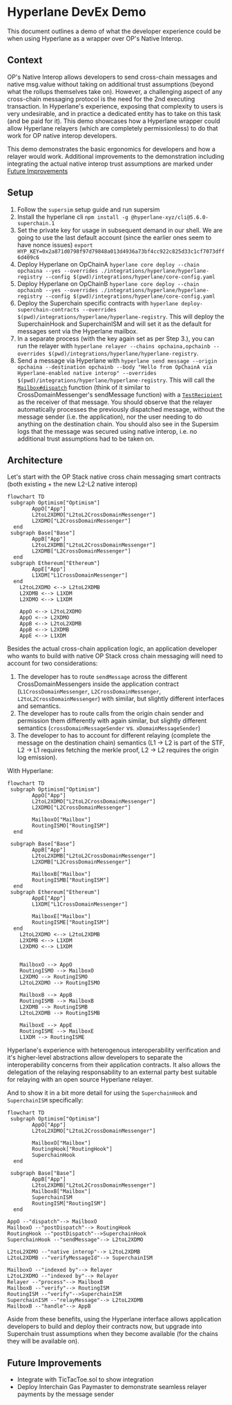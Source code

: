 # Hyperlane DevEx Demo

This document outlines a demo of what the developer experience could be when using Hyperlane as a wrapper over OP's Native Interop.

## Context

OP's Native Interop allows developers to send cross-chain messages and native msg.value without taking on additional trust assumptions (beyond what the rollups themselves take on). However, a challenging aspect of any cross-chain messaging protocol is the need for the 2nd executing transaction. In Hyperlane's experience, exposing that complexity to users is very undesirable, and in practice a dedicated entity has to take on this task (and be paid for it). This demo showcases how a Hyperlane wrapper could allow Hyperlane relayers (which are completely permissionless) to do that work for OP native interop developers.

This demo demonstrates the basic ergonomics for developers and how a relayer would work. Additional improvements to the demonstration including integrating the actual native interop trust assumptions are marked under [Future Improvements](#future-improvements)

## Setup

1. Follow the `supersim` setup guide and run supersim
2. Install the hyperlane cli `npm install -g @hyperlane-xyz/cli@5.6.0-superchain.1`
3. Set the private key for usage in subsequent demand in our shell. We are going to use the last default account (since the earlier ones seem to have nonce issues) `export HYP_KEY=0x2a871d0798f97d79848a013d4936a73bf4cc922c825d33c1cf7073dff6d409c6`
4. Deploy Hyperlane on OpChainA `hyperlane core deploy --chain opchaina --yes --overrides ./integrations/hyperlane/hyperlane-registry --config $(pwd)/integrations/hyperlane/core-config.yaml`
5. Deploy Hyperlane on OpChainB `hyperlane core deploy --chain opchainb --yes --overrides ./integrations/hyperlane/hyperlane-registry --config $(pwd)/integrations/hyperlane/core-config.yaml`
6. Deploy the Superchain specific contracts with `hyperlane deploy-superchain-contracts --overrides $(pwd)/integrations/hyperlane/hyperlane-registry`. This will deploy the SuperchainHook and SuperchainISM and will set it as the default for messages sent via the Hyperlane mailbox.
7. In a separate process (with the key again set as per Step 3.), you can run the relayer with `hyperlane relayer --chains opchaina,opchainb --overrides $(pwd)/integrations/hyperlane/hyperlane-registry`.
8. Send a message via Hyperlane with `hyperlane send message --origin opchaina --destination opchainb --body "Hello from OpChainA via Hyperlane-enabled native interop" --overrides $(pwd)/integrations/hyperlane/hyperlane-registry`. This will call the [`Mailbox#dispatch`](https://github.com/hyperlane-xyz/hyperlane-monorepo/blob/main/solidity/contracts/Mailbox.sol#L102) function (think of it similar to CrossDomainMessenger's sendMessage function) with a [`TestRecipient`](https://github.com/hyperlane-xyz/hyperlane-monorepo/blob/f7333794883759dda9dc45b1ce56ce2452e93785/solidity/contracts/test/TestRecipient.sol#L30) as the receiver of that message. You should observe that the relayer automatically processes the previously dispatched message, without the message sender (i.e. the application), nor the user needing to do anything on the destination chain. You should also see in the Supersim logs that the message was secured using native interop, i.e. no additional trust assumptions had to be taken on.

## Architecture

Let's start with the OP Stack native cross chain messaging smart contracts (both existing + the new L2-L2 native interop) 

```mermaid
flowchart TD
 subgraph Optimism["Optimism"]
        AppO["App"]
        L2toL2XDMO["L2toL2CrossDomainMessenger"]
        L2XDMO["L2CrossDomainMessenger"]
  end
 subgraph Base["Base"]
        AppB["App"]
        L2toL2XDMB["L2toL2CrossDomainMessenger"]
        L2XDMB["L2CrossDomainMessenger"]
  end
 subgraph Ethereum["Ethereum"]
        AppE["App"]
        L1XDM["L1CrossDomainMessenger"]
  end
    L2toL2XDMO <--> L2toL2XDMB
    L2XDMB <--> L1XDM
    L2XDMO <--> L1XDM

    AppO <--> L2toL2XDMO
    AppO <--> L2XDMO
    AppB <--> L2toL2XDMB
    AppB <--> L2XDMB
    AppE <--> L1XDM
```

Besides the actual cross-chain application logic, an application developer who wants to build with native OP Stack cross chain messaging will need to account for two considerations:

1. The developer has to route `sendMessage` across the different CrossDomainMessengers inside the application contract (`L1CrossDomainMessenger`, `L2CrossDomainMessenger`, `L2toL2CrossDomainMessenger`) with similar, but slightly different interfaces and semantics.
2. The developer has to route calls from the origin chain sender and permission them differently with again similar, but slightly different semantics (`crossDomainMessageSender` vs. `xDomainMessageSender`)
3. The developer to has to account for different relaying (complete the message on the destination chain) semantics (L1 -> L2 is part of the STF, L2 -> L1 requires fetching the merkle proof, L2 -> L2 requires the origin log emission).

With Hyperlane:

```mermaid
flowchart TD
 subgraph Optimism["Optimism"]
        AppO["App"]
        L2toL2XDMO["L2toL2CrossDomainMessenger"]
        L2XDMO["L2CrossDomainMessenger"]

        MailboxO["Mailbox"]
        RoutingISMO["RoutingISM"]
  end

 subgraph Base["Base"]
        AppB["App"]
        L2toL2XDMB["L2toL2CrossDomainMessenger"]
        L2XDMB["L2CrossDomainMessenger"]

        MailboxB["Mailbox"]
        RoutingISMB["RoutingISM"]
  end
 subgraph Ethereum["Ethereum"]
        AppE["App"]
        L1XDM["L1CrossDomainMessenger"]

        MailboxE["Mailbox"]
        RoutingISME["RoutingISM"]
  end
    L2toL2XDMO <--> L2toL2XDMB
    L2XDMB <--> L1XDM
    L2XDMO <--> L1XDM


    MailboxO --> AppO
    RoutingISMO --> MailboxO
    L2XDMO --> RoutingISMO
    L2toL2XDMO --> RoutingISMO

    MailboxB --> AppB
    RoutingISMB --> MailboxB
    L2XDMB --> RoutingISMB
    L2toL2XDMB --> RoutingISMB

    MailboxE --> AppE
    RoutingISME --> MailboxE
    L1XDM --> RoutingISME
```

Hyperlane's experience with heterogenous interoperability verification and it's higher-level abstractions allow developers to separate the interoperability concerns from their application contracts. It also allows the delegation of the relaying responsability to an external party best suitable for relaying with an open source Hyperlane relayer.

And to show it in a bit more detail for using the `SuperchainHook` and `SuperchainISM` specifically:

```mermaid
flowchart TD
 subgraph Optimism["Optimism"]
        AppO["App"]
        L2toL2XDMO["L2toL2CrossDomainMessenger"]

        MailboxO["Mailbox"]
        RoutingHook["RoutingHook"]
        SuperchainHook
  end

 subgraph Base["Base"]
        AppB["App"]
        L2toL2XDMB["L2toL2CrossDomainMessenger"]
        MailboxB["Mailbox"]
        SuperchainISM
        RoutingISM["RoutingISM"]
  end

AppO --"dispatch"--> MailboxO
MailboxO --"postDispatch"--> RoutingHook
RoutingHook --"postDispatch"-->SuperchainHook
SuperchainHook --"sendMessage"--> L2toL2XDMO

L2toL2XDMO --"native interop"--> L2toL2XDMB
L2toL2XDMB --"verifyMessageId"--> SuperchainISM

MailboxO --"indexed by"--> Relayer
L2toL2XDMO --"indexed by"--> Relayer
Relayer --"process"--> MailboxB
MailboxB --"verify"--> RoutingISM
RoutingISM --"verify"-->SuperchainISM
SuperchainISM --"relayMessage"--> L2toL2XDMB
MailboxB --"handle"--> AppB
```

Aside from these benefits, using the Hyperlane interface allows application developers to build and deploy their contracts now, but upgrade into Superchain trust assumptions when they become available (for the chains they will be available on).


## Future Improvements

- Integrate with TicTacToe.sol to show integration
- Deploy Interchain Gas Paymaster to demonstrate seamless relayer payments by the message sender